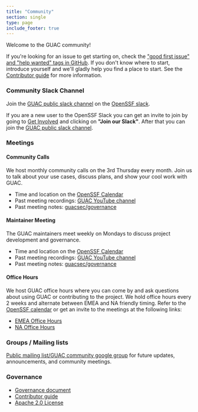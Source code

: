 ```yaml
---
title: "Community"
section: single
type: page
include_footer: true
---
```


Welcome to the GUAC community!

If you're looking for an issue to get starting on, check the ["good first issue" and "help wanted" tags in GitHub](https://github.com/search?q=user%3Aguacsec+label%3A%22good+first+issue%22+label%3A%22help+wanted%22++&type=Issues&ref=advsearch&l=&l=&state=open).
If you don't know where to start, introduce yourself and we'll gladly help you find a place to start.
See the [Contributor guide](https://github.com/guacsec/guac/blob/main/CONTRIBUTING.md) for more information.

### Community Slack Channel

Join the [GUAC public slack channel](https://openssf.slack.com/archives/C03U677QD46) on the [OpenSSF slack](https://slack.openssf.org/).

If you are a new user to the OpenSSF Slack you can get an invite to join by going to [Get Involved](https://openssf.org/getinvolved/) and clicking on **"Join our Slack"**. After that you can join the [GUAC public slack channel](https://openssf.slack.com/archives/C03U677QD46).

### Meetings

#### Community Calls

We host monthly community calls on the 3rd Thursday every month.
Join us to talk about your use cases, discuss plans, and show your cool work with GUAC.

* Time and location on the [OpenSSF Calendar](https://openssf.org/getinvolved/)
* Past meeting recordings: [GUAC YouTube channel](https://www.youtube.com/watch?v=haTT5MonTA0&list=PL3pS03waoqbKrXyqvjSxj6Sr3AhmirwPf)
* Past meeting notes: [guacsec/governance](https://github.com/guacsec/governance/tree/main/meetings/community)

#### Maintainer Meeting

The GUAC maintainers meet weekly on Mondays to discuss project development and governance.

* Time and location on the [OpenSSF Calendar](https://openssf.org/getinvolved/)
* Past meeting recordings: [GUAC YouTube channel](https://www.youtube.com/watch?v=qp1EwXQXXcM&list=PL3pS03waoqbLf5yEkjABg8Gb4qB_vf1IU&pp=gAQBiAQB)
* Past meeting notes: [guacsec/governance](https://github.com/guacsec/governance/tree/main/meetings/maintainers)

#### Office Hours

We host GUAC office hours where you can come by and ask questions about using
GUAC or contributing to the project. We hold office hours every 2 weeks and
alternate between EMEA and NA friendly timing. 
Refer to the [OpenSSF calendar](https://openssf.org/getinvolved/) or get an invite
to the meetings at the following links:

- [EMEA Office Hours](https://zoom-lfx.platform.linuxfoundation.org/meeting/98129525584?password=db7b7e22-e1eb-4936-962c-2840475ab11c)
- [NA Office Hours](https://zoom-lfx.platform.linuxfoundation.org/meeting/99570351921?password=6537e2c3-4631-4d5f-9632-3156c9b2f5cb)

### Groups / Mailing lists

[Public mailing list/GUAC community google group](https://groups.google.com/forum/#!forum/guac-community/join) for future updates, announcements, and community meetings.

### Governance

- [Governance document](https://github.com/guacsec/guac/blob/main/GOVERNANCE.md)
- [Contributor guide](https://github.com/guacsec/guac/blob/main/CONTRIBUTING.md)
- [Apache 2.0 License](https://github.com/guacsec/guac/blob/main/LICENSE)
